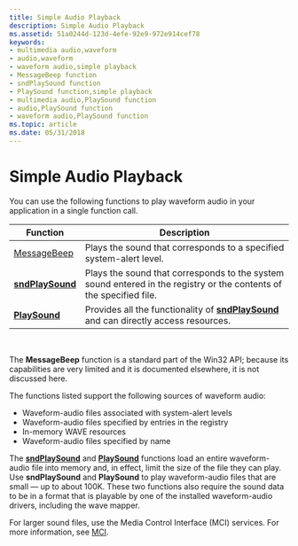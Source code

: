 ```yaml
---
title: Simple Audio Playback
description: Simple Audio Playback
ms.assetid: 51a0244d-123d-4efe-92e9-972e914cef78
keywords:
- multimedia audio,waveform
- audio,waveform
- waveform audio,simple playback
- MessageBeep function
- sndPlaySound function
- PlaySound function,simple playback
- multimedia audio,PlaySound function
- audio,PlaySound function
- waveform audio,PlaySound function
ms.topic: article
ms.date: 05/31/2018
---
```


# Simple Audio Playback

You can use the following functions to play waveform audio in your application in a single function call.



| Function                                                      | Description                                                                                                         |
|---------------------------------------------------------------|---------------------------------------------------------------------------------------------------------------------|
| [MessageBeep](https://go.microsoft.com/fwlink/p/?linkid=17107) | Plays the sound that corresponds to a specified system-alert level.                                                 |
| [**sndPlaySound**](https://msdn.microsoft.com/en-us/library/Dd798676(v=VS.85).aspx)                          | Plays the sound that corresponds to the system sound entered in the registry or the contents of the specified file. |
| [**PlaySound**](https://msdn.microsoft.com/en-us/library/Dd743680(v=VS.85).aspx)                                | Provides all the functionality of [**sndPlaySound**](https://msdn.microsoft.com/en-us/library/Dd798676(v=VS.85).aspx) and can directly access resources.           |



 

The **MessageBeep** function is a standard part of the Win32 API; because its capabilities are very limited and it is documented elsewhere, it is not discussed here.

The functions listed support the following sources of waveform audio:

-   Waveform-audio files associated with system-alert levels
-   Waveform-audio files specified by entries in the registry
-   In-memory WAVE resources
-   Waveform-audio files specified by name

The [**sndPlaySound**](https://msdn.microsoft.com/en-us/library/Dd798676(v=VS.85).aspx) and [**PlaySound**](https://msdn.microsoft.com/en-us/library/Dd743680(v=VS.85).aspx) functions load an entire waveform-audio file into memory and, in effect, limit the size of the file they can play. Use **sndPlaySound** and **PlaySound** to play waveform-audio files that are small — up to about 100K. These two functions also require the sound data to be in a format that is playable by one of the installed waveform-audio drivers, including the wave mapper.

For larger sound files, use the Media Control Interface (MCI) services. For more information, see [MCI](mci.md).

 

 




